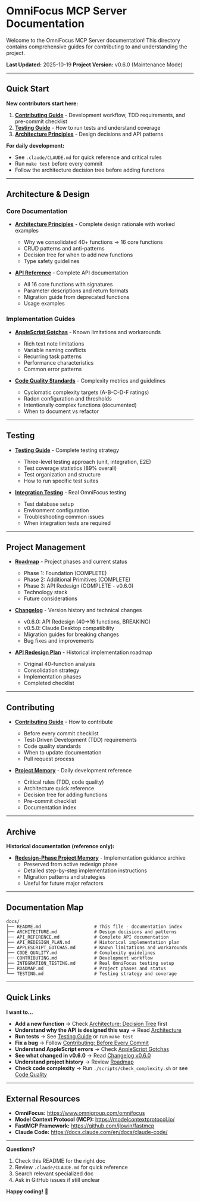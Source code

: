 # OmniFocus MCP Server Documentation

Welcome to the OmniFocus MCP Server documentation! This directory contains comprehensive guides for contributing to and understanding the project.

**Last Updated:** 2025-10-19
**Project Version:** v0.6.0 (Maintenance Mode)

---

## Quick Start

**New contributors start here:**

1. **[Contributing Guide](CONTRIBUTING.md)** - Development workflow, TDD requirements, and pre-commit checklist
2. **[Testing Guide](TESTING.md)** - How to run tests and understand coverage
3. **[Architecture Principles](ARCHITECTURE.md)** - Design decisions and API patterns

**For daily development:**
- See `.claude/CLAUDE.md` for quick reference and critical rules
- Run `make test` before every commit
- Follow the architecture decision tree before adding functions

---

## Architecture & Design

### Core Documentation

- **[Architecture Principles](ARCHITECTURE.md)** - Complete design rationale with worked examples
  - Why we consolidated 40+ functions → 16 core functions
  - CRUD patterns and anti-patterns
  - Decision tree for when to add new functions
  - Type safety guidelines

- **[API Reference](API_REFERENCE.md)** - Complete API documentation
  - All 16 core functions with signatures
  - Parameter descriptions and return formats
  - Migration guide from deprecated functions
  - Usage examples

### Implementation Guides

- **[AppleScript Gotchas](APPLESCRIPT_GOTCHAS.md)** - Known limitations and workarounds
  - Rich text note limitations
  - Variable naming conflicts
  - Recurring task patterns
  - Performance characteristics
  - Common error patterns

- **[Code Quality Standards](CODE_QUALITY.md)** - Complexity metrics and guidelines
  - Cyclomatic complexity targets (A-B-C-D-F ratings)
  - Radon configuration and thresholds
  - Intentionally complex functions (documented)
  - When to document vs refactor

---

## Testing

- **[Testing Guide](TESTING.md)** - Complete testing strategy
  - Three-level testing approach (unit, integration, E2E)
  - Test coverage statistics (89% overall)
  - Test organization and structure
  - How to run specific test suites

- **[Integration Testing](INTEGRATION_TESTING.md)** - Real OmniFocus testing
  - Test database setup
  - Environment configuration
  - Troubleshooting common issues
  - When integration tests are required

---

## Project Management

- **[Roadmap](ROADMAP.md)** - Project phases and current status
  - Phase 1: Foundation (COMPLETE)
  - Phase 2: Additional Primitives (COMPLETE)
  - Phase 3: API Redesign (COMPLETE - v0.6.0)
  - Technology stack
  - Future considerations

- **[Changelog](../CHANGELOG.md)** - Version history and technical changes
  - v0.6.0: API Redesign (40→16 functions, BREAKING)
  - v0.5.0: Claude Desktop compatibility
  - Migration guides for breaking changes
  - Bug fixes and improvements

- **[API Redesign Plan](API_REDESIGN_PLAN.md)** - Historical implementation roadmap
  - Original 40-function analysis
  - Consolidation strategy
  - Implementation phases
  - Completed checklist

---

## Contributing

- **[Contributing Guide](CONTRIBUTING.md)** - How to contribute
  - Before every commit checklist
  - Test-Driven Development (TDD) requirements
  - Code quality standards
  - When to update documentation
  - Pull request process

- **[Project Memory](.claude/CLAUDE.md)** - Daily development reference
  - Critical rules (TDD, code quality)
  - Architecture quick reference
  - Decision tree for adding functions
  - Pre-commit checklist
  - Documentation index

---

## Archive

**Historical documentation (reference only):**

- **[Redesign-Phase Project Memory](.claude/CLAUDE-redesign-phase.md)** - Implementation guidance archive
  - Preserved from active redesign phase
  - Detailed step-by-step implementation instructions
  - Migration patterns and strategies
  - Useful for future major refactors

---

## Documentation Map

```
docs/
├── README.md                    # This file - documentation index
├── ARCHITECTURE.md              # Design decisions and patterns
├── API_REFERENCE.md             # Complete API documentation
├── API_REDESIGN_PLAN.md         # Historical implementation plan
├── APPLESCRIPT_GOTCHAS.md       # Known limitations and workarounds
├── CODE_QUALITY.md              # Complexity guidelines
├── CONTRIBUTING.md              # Development workflow
├── INTEGRATION_TESTING.md       # Real OmniFocus testing setup
├── ROADMAP.md                   # Project phases and status
└── TESTING.md                   # Testing strategy and coverage
```

---

## Quick Links

**I want to...**

- **Add a new function** → Check [Architecture: Decision Tree](ARCHITECTURE.md#quick-decision-tree) first
- **Understand why the API is designed this way** → Read [Architecture](ARCHITECTURE.md)
- **Run tests** → See [Testing Guide](TESTING.md) or run `make test`
- **Fix a bug** → Follow [Contributing: Before Every Commit](CONTRIBUTING.md#before-every-commit)
- **Understand AppleScript errors** → Check [AppleScript Gotchas](APPLESCRIPT_GOTCHAS.md)
- **See what changed in v0.6.0** → Read [Changelog v0.6.0](../CHANGELOG.md#060---2025-10-18)
- **Understand project history** → Review [Roadmap](ROADMAP.md)
- **Check code complexity** → Run `./scripts/check_complexity.sh` or see [Code Quality](CODE_QUALITY.md)

---

## External Resources

- **OmniFocus:** https://www.omnigroup.com/omnifocus
- **Model Context Protocol (MCP):** https://modelcontextprotocol.io/
- **FastMCP Framework:** https://github.com/jlowin/fastmcp
- **Claude Code:** https://docs.claude.com/en/docs/claude-code/

---

**Questions?**

1. Check this README for the right doc
2. Review `.claude/CLAUDE.md` for quick reference
3. Search relevant specialized doc
4. Ask in GitHub issues if still unclear

**Happy coding!** 🚀
